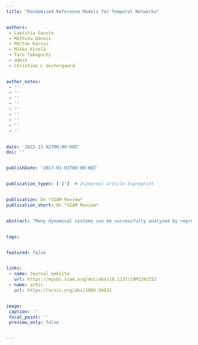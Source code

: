 ```yaml
---
title: "Randomized Reference Models for Temporal Networks"


authors:
 - Laetitia Gauvin
 - Mathieu Génois
 - Márton Karsai
 - Mikko Kivelä
 - Taro Takaguchi
 - admin
 - Christian L Vestergaard


author_notes:
 - ''
 - ''
 - ''
 - ''
 - ''
 - ''
 - ''
 - ''
 - ''


date: '2022-11-02T00:00:00Z'
doi: ''


publishDate: '2017-01-01T00:00:00Z'


publication_types: ['2']  # 2=journal article 3=preprint


publication: On *SIAM Review*
publication_short: On *SIAM Review*


abstract: "Many dynamical systems can be successfully analyzed by representing them as networks. Empirically measured networks and dynamic processes that take place in these situations show heterogeneous, non-Markovian, and intrinsically correlated topologies and dynamics. This makes their analysis particularly challenging. Randomized reference models (RRMs) have emerged as a general and versatile toolbox for studying such systems. Defined as random networks with given features constrained to match those of an input (empirical) network, they may, for example, be used to identify important features of empirical networks and their effects on dynamical processes unfolding in the network. RRMs are typically implemented as procedures that reshuffle an empirical network, making them very generally applicable. However, the effects of most shuffling procedures on network features remain poorly understood, rendering their use nontrivial and susceptible to misinterpretation. Here we propose a unified framework for classifying and understanding microcanonical RRMs (MRRMs) that sample networks with uniform probability. Focusing on temporal networks, we survey applications of MRRMs found in the literature, and we use this framework to build a taxonomy of MRRMs that proposes a canonical naming convention, classifies them, and deduces their effects on a range of important network features. We furthermore show that certain classes of MRRMs may be applied in sequential composition to generate new MRRMs from the existing ones surveyed in this article. We finally provide a tutorial showing how to apply a series of MRRMs to analyze how different network features affect a dynamic process in an empirical temporal network. Our taxonomy provides a reference for the use of MRRMs, and the theoretical foundations laid here may further serve as a base for the development of a principled and automatized way to generate and apply randomized reference models for the study of networked systems."


tags:


featured: false


links:
 - name: Journal website
   url: https://epubs.siam.org/doi/abs/10.1137/19M1242252
 - name: arXiv
   url: https://arxiv.org/abs/1806.04032


image:
 caption: ''
 focal_point: ''
 preview_only: false


---
```


